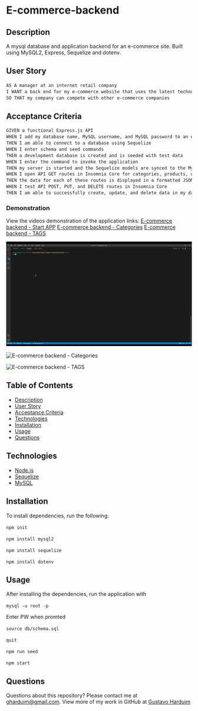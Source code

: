 # E-commerce-backend

## Description

A mysql database and application backend for an e-commerce site. Built using MySQL2, Express, Sequelize and dotenv.

## User Story

```md
AS A manager at an internet retail company
I WANT a back end for my e-commerce website that uses the latest technologies
SO THAT my company can compete with other e-commerce companies
```

## Acceptance Criteria

```md
GIVEN a functional Express.js API
WHEN I add my database name, MySQL username, and MySQL password to an environment variable file
THEN I am able to connect to a database using Sequelize
WHEN I enter schema and seed commands
THEN a development database is created and is seeded with test data
WHEN I enter the command to invoke the application
THEN my server is started and the Sequelize models are synced to the MySQL database
WHEN I open API GET routes in Insomnia Core for categories, products, or tags
THEN the data for each of these routes is displayed in a formatted JSON
WHEN I test API POST, PUT, and DELETE routes in Insomnia Core
THEN I am able to successfully create, update, and delete data in my database
```

### Demonstration

View the videos demonstration of the application links:
[E-commerce backend - Start APP](https://drive.google.com/file/d/19N-MUhK5rrgezrrgeRvDcBXDMwEuiggz/view?usp=sharing)
[E-commerce backend - Categories](https://drive.google.com/file/d/1wL3jmsuRc4dkLfjObfUrUssTkE9n3kTd/view?usp=sharing)
[E-commerce backend - TAGS](https://drive.google.com/file/d/11tCU2fX876ae57ucQ43X2Ty7s6rRkyJ6/view?usp=sharing)

![E-commerce backend - Start APP](./videos/Start-app.gif "E-commerce backend - Start APP")

![E-commerce backend - Categories](./videos/Categories.gif "E-commerce backend - Categories")

![E-commerce backend - TAGS](./videos/Tags.gif "E-commerce backend - TAGS")

## Table of Contents

* [Description](#description)
* [User Story](#user-story)
* [Acceptance Criteria](#acceptance-criteria)
* [Technologies](#technologies)
* [Installation](#installation)
* [Usage](#usage)
* [Questions](#questions)

## Technologies

* [Node.js](https://nodejs.org/)
* [Sequelize](https://sequelize.org/)
* [MySQL](https://www.mysql.com/)

## Installation

To install dependencies, run the following:

`npm init`

`npm install mysql2`

`npm install sequelize`

`npm install dotenv`
  

## Usage

After installing the dependencies, run the application with

`mysql -u root -p`

Enter PW when promted

`source db/schema.sql`

`quit`

`npm run seed`
  
`npm start`

## Questions

Questions about this repository? Please contact me at [gharduim@gmail.com](mailto:gharduim@gmail.com). View more of my work in GitHub at [Gustavo Harduim](https://github.com/gharduim) 
